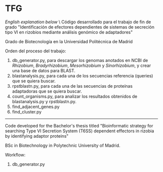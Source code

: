 # TFG
_English explanation below_
\\
Código desarrollado para el trabajo de fin de grado "Identificación de efectores dependientes de sistemas de secreción tipo VI en rizobios mediante análisis genómico de adaptadores"

Grado de Biotecnología en la Universidad Politécnica de Madrid

Orden del proceso del trabajo:
1. db_generator.py, para descargar los genomas anotados en NCBI de _Rhizobium_, _Bradyrhizobium_, _Mesorhizobium_ y _Sinorhizobium_, y crear una base de datos para BLAST.
2. blastanalysis.py, para cada una de los secuencias referencia (queries) que se quiera buscar.
3. rpstblastn.py, para cada una de las secuencias de proteínas adaptadoras que se quiera buscar.
4. count_organisms.py, para analizar los resultados obtenidos de blastanalysis.py y rpstblastn.py.
5. find_adjacent_genes.py
6. find_cluster.py
-------------------------------------------------------------------------------------------------------------------------
Code developed for the Bachelor's thesis titled "Bioinformatic strategy for searching Type VI Secretion System (T6SS) dependent effectors in rizobia by identifying adaptor proteins"

BSc in Biotechnology in Polytechnic University of Madrid.

Workflow:
1. db_generator.py
